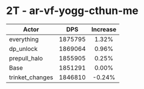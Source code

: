 # 2T - ar-vf-yogg-cthun-me
| Actor | DPS | Increase |
|---|:---:|:---:|
|everything|1875795|1.32%|
|dp_unlock|1869064|0.96%|
|prepull_halo|1855905|0.25%|
|Base|1851291|0.00%|
|trinket_changes|1846810|-0.24%|
